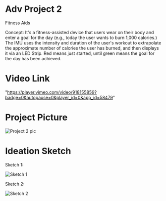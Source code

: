 # Adv Project 2

Fitness Aids

Concept: It's a fitness-assisted device that users wear on their body and enter a goal for the day (e.g., today the user wants to burn 1,000 calories.) The IMU uses the intensity and duration of the user's workout to extrapolate the approximate number of calories the user has burned, and then displays it via an LED Strip. Red means just started, until green means the goal for the day has been achieved.

# Video Link

"https://player.vimeo.com/video/918155859?badge=0&autopause=0&player_id=0&app_id=58479"

# Project Picture

![Project 2 pic](https://github.com/supy1125/Adv-pro-Matt/assets/158603144/86fec053-5d52-4e48-ba5a-e6d8959c14a5)

# Ideation Sketch

Sketch 1:

![Sketch 1](https://github.com/supy1125/Adv-pro-Matt/assets/158603144/0cd668ab-f9d1-4e4e-862e-b0565d69d087)

Sketch 2:

![Sketch 2](https://github.com/supy1125/Adv-pro-Matt/assets/158603144/5e2c6a22-66f3-483d-a35a-420e2888ed9f)


